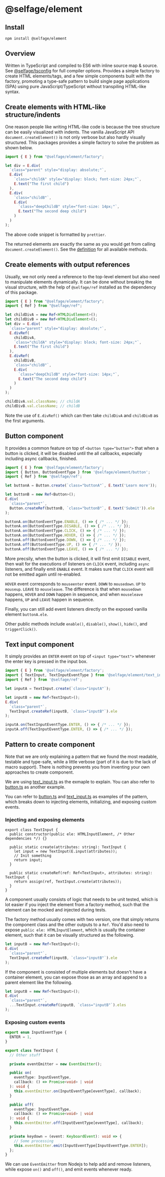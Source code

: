 # @selfage/element

## Install

`npm install @selfage/element`

## Overview

Written in TypeScript and compiled to ES6 with inline source map & source. See [@selfage/tsconfig](https://www.npmjs.com/package/@selfage/tsconfig) for full compiler options. Provides a simple factory to create HTML elements/tags, and a few simple components built with the factory, promoting a type-safe pattern to build single page applications (SPA) using pure JavaScript/TypeScript without transpiling HTML-like syntax.

## Create elements with HTML-like structure/indents

One reason people like writing HTML-like code is because the tree structure can be easily visualized with indents. The vanilla JavaScript API `document.createElement()` is not only verbose but also hardly visually structured. This packages provides a simple factory to solve the problem as shown below.

```TypeScript
import { E } from "@selfage/element/factory";

let div = E.div(
  `class="parent" style="display: absolute;"`,
  E.div(
    `class="childA" style="display: block; font-size: 24px;"`,
    E.text("The first child")
  ),
  E.div(
    `class="childB"`,
    E.div(
      `class="deepChildB" style="font-size: 14px;"`,
      E.text("The second deep child")
    )
  )
);
```

The above code snippet is formatted by `prettier`.

The returned elements are exactly the same as you would get from calling `document.createElement()`. See the [definition](https://github.com/selfage/element/blob/main/factory.ts) for all available methods.

## Create elements with output references

Usually, we not only need a reference to the top-level element but also need to manipulate elements dynamically. It can be done without breaking the visual structure, with the help of `@selfage/ref` installed as the dependency of this package.

```TypeScript
import { E } from "@selfage/element/factory";
import { Ref } from "@selfage/ref";

let childDivA = new Ref<HTMLDivElement>();
let childDivB = new Ref<HTMLDivElement>();
let div = E.div(
  `class="parent" style="display: absolute;"`,
  E.divRef(
    childDivA,
    `class="childA" style="display: block; font-size: 24px;"`,
    E.text("The first child")
  ),
  E.divRef(
    childDivB,
    `class="childB"`,
    E.div(
      `class="deepChildB" style="font-size: 14px;"`,
      E.text("The second deep child")
    )
  )
);

childDivA.val.className; // childA
childDivB.val.className; // childB
```

Note the use of `E.divRef()` which can then take `childDivA` and `childDivB` as the first arguments.

## Button component

It provides a common feature on top of `<button type="button">` that when a button is clicked, it will be disabled until the all callbacks, especially including async callbacks, finished.

```TypeScript
import { E } from '@selfage/element/factory';
import { Button, ButtonEventType } from '@selfage/element/button';
import { Ref } from '@selfage/ref';

let buttonA = Button.create(`class="buttonA"`, E.text('Learn more'));

let buttonB = new Ref<Button>();
E.div(
  `class="parent"`,
  Button.createRef(buttonB, `class="buttonB"`, E.text('Submit')).ele
);

buttonA.on(ButtonEventType.ENABLE, () => { /* ... */ });
buttonA.on(ButtonEventType.DISABLE, () => { /* ... */ });
buttonA.on(ButtonEventType.CLICK, () => { /* ... */ });
buttonA.on(ButtonEventType.HOVER, () => { /* ... */ });
buttonA.off(ButtonEventType.DOWN, () => { /* ... */ });
buttonA.off(ButtonEventType.UP, () => { /* ... */ });
buttonA.off(ButtonEventType.LEAVE, () => { /* ... */ });
```

More precsily, when the button is clicked, it will first emit `DISABLE` event, then wait for the executions of listeners on `CLICK` event, including `async` listeners, and finally emit `ENABLE` event. It makes sure that `CLICK` event will not be emitted again until re-enabled.

`HOVER` event corresponds to `mouseenter` event. `DOWN` to `mousedown`. `UP` to `mouseup`. `LEAVE` to `mouseleave`. The difference is that when `mousedown` happens, `HOVER` and `DOWN` happen in sequence, and when `mouseleave` happens, `UP` and `LEAVE` happen in sequence.

Finally, you can still add event listeners directly on the exposed vanilla element `buttonA.ele`.

Other public methods include `enable()`, `disable()`, `show()`, `hide()`, and `triggerClick()`.

## Text input component

It simply provides an `ENTER` event on top of `<input type="text">` whenever the enter key is pressed in the input box.

```TypeScript
import { E } from '@selfage/element/factory';
import { TextInput, TextInputEventType } from '@selfage/element/text_input';
import { Ref } from '@selfage/ref';

let inputA = TextInput.create(`class="inputA"`);

let inputB = new Ref<TextInput>();
E.div(
  `class="parent"`,
  TextInput.createRef(inputB, `class="inputB"`).ele
);

inputA.on(TextInputEventType.ENTER, () => { /* ... */ });
inputA.off(TextInputEventType.ENTER, () => { /* ... */ });
```

## Pattern to create component

Note that we are only explaining a pattern that we found the most readable, testable and type-safe, while a little verbose (part of it is due to the lack of macro support). There is nothing prevents you from inventing your own approaches to create component.

We are using [text_input.ts](https://github.com/selfage/element/blob/main/text_input.ts) as the exmaple to explain. You can also refer to [button.ts](https://github.com/selfage/element/blob/main/button.ts) as another example.

You can refer to [button.ts](https://github.com/selfage/element/blob/main/button.ts) and [text_input.ts](https://github.com/selfage/element/blob/main/text_input.ts) as examples of the pattern, which breaks down to injecting elements, initializing, and exposing custom events.

### Injecting and exposing elements

```
export class TextInput {
  public constructor(public ele: HTMLInputElement, /* Other dependencies */) {}

  public static create(attributes: string): TextInput {
    let input = new TextInput(E.input(attributes));
    // Init something
    return input;
  }

  public static createRef(ref: Ref<TextInput>, attributes: string): TextInput {
    return assign(ref, TextInput.create(attributes));
  }
}
```

A component usually consists of logic that needs to be unit tested, which is lot easier if you inject the element from a factory method, such that the element can be mocked and injected during tests.

The factory method usually comes with two version, one that simply returns the component class and the other outputs to a `Ref`. You'd also need to expose `public ele: HTMLInputElement`, which is usually the container element, such that it can be visually structured as the following.

```TypeScript
let inputB = new Ref<TextInput>();
E.div(
  `class="parent"`,
  TextInput.createRef(inputB, `class="inputB"`).ele
);
```

If the component is consisted of multiple elements but doesn't have a container element, you can expose those as an array and append to a parent element like the following.

```TypeScript
let inputB = new Ref<TextInput>();
E.div(
  `class="parent"`,
  ...TextInput.createRef(inputB, `class="inputB"`).eles
);
```

### Exposing custom events

```TypeScript
export enum InputEventType {
  ENTER = 1,
}

export class TextInput {
  // Other stuff

  private eventEmitter = new EventEmitter();

  public on(
    eventType: InputEventType,
    callback: () => Promise<void> | void
  ): void {
    this.eventEmitter.on(InputEventType[eventType], callback);
  }

  public off(
    eventType: InputEventType,
    callback: () => Promise<void> | void
  ): void {
    this.eventEmitter.off(InputEventType[eventType], callback);
  }

  private keydown = (event: KeyboardEvent): void => {
    // Some processing
    this.eventEmitter.emit(InputEventType[InputEventType.ENTER]);
  };
}
```

We can use `EventEmitter` from Nodejs to help add and remove listeners, while expose `on()` and `off()`, and emit events whenever ready. 

